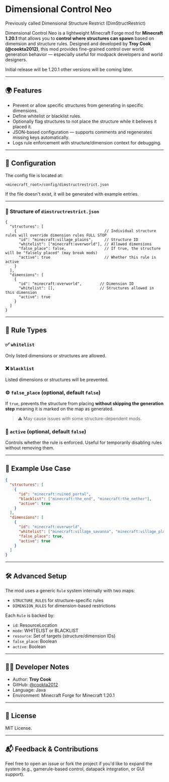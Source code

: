 # Dimensional Control Neo 
Previously called Dimensional Structure Restrict (DimStructRestrict)

Dimensional Control Neo  is a lightweight Minecraft Forge mod for **Minecraft 1.20.1** that allows you to **control where structures can spawn** based on dimension and structure rules. Designed and developed by **Troy Cook (@cookta2012)**, this mod provides fine-grained control over world generation behavior — especially useful for modpack developers and world designers.

Initial release will be 1.20.1 other versions will be coming later.

---

## 🌍 Features

- Prevent or allow specific structures from generating in specific dimensions.
- Define whitelist or blacklist rules.
- Optionally flag structures to not place the structure while it believes it placed it.
- JSON-based configuration — supports comments and regenerates missing keys automatically.
- Logs rule enforcement with structure/dimension context for debugging.

---

## 🔧 Configuration

The config file is located at:
```
<minecraft_root>/config/dimstructrestrict.json
```

If the file doesn't exist, it will be generated with example entries.

---

### 📐 Structure of `dimstructrestrict.json`

```jsonc
{
  "structures": [
    {                                       // Individual structure rules will override dimension rules FULL STOP
      "id": "minecraft:village_plains",     // Structure ID
      "whitelist": ["minecraft:overworld"], // Allowed dimensions
      "false_place": false,                 // If true, the structure will be "falsely placed" (may break mods)
      "active": true                        // Whether this rule is active
    }
  ],
  "dimensions": [
    {
      "id": "minecraft:overworld",        // Dimension ID
      "whitelist": [],                    // Structures allowed in this dimension
      "active": true
    }
  ]
}
```

---

## 🧠 Rule Types

### ✅ `whitelist`
Only listed dimensions or structures are allowed.

### ❌ `blacklist`
Listed dimensions or structures will be prevented.

### ⚙️ `false_place` (optional, default `false`)
If `true`, prevents the structure from placing **without skipping the generation step** meaning it is marked on the map as generated.

> ⚠️ May cause issues with some structure-dependent mods.

### 🔄 `active` (optional, default `false`)
Controls whether the rule is enforced. Useful for temporarily disabling rules without removing them.

---

## 🧪 Example Use Case

```json
{
  "structures": [
    {
      "id": "minecraft:ruined_portal",
      "blacklist": ["minecraft:the_end", "minecraft:the_nether"],
      "active": true
    }
  ],
  "dimensions": [
    {
      "id": "minecraft:overworld",
      "whitelist": ["minecraft:village_savanna", "minecraft:village_plains"],
      "false_place": true,
      "active": true
    }
  ]
}
```

---

## 🛠️ Advanced Setup

The mod uses a generic `Rule` system internally with two maps:

- `STRUCTURE_RULES` for structure-specific rules
- `DIMENSION_RULES` for dimension-based restrictions

Each `Rule` is backed by:
- `id`: ResourceLocation
- `mode`: WHITELIST or BLACKLIST
- `resource`: Set of targets (structure/dimension IDs)
- `false_place`: Boolean
- `active`: Boolean

---

## 🧑‍💻 Developer Notes

- Author: **Troy Cook**
- GitHub: [@cookta2012](https://github.com/cookta2012)
- Language: Java
- Environment: Minecraft Forge for Minecraft 1.20.1

---

## 📄 License

MIT License.

---

## 📬 Feedback & Contributions

Feel free to open an issue or fork the project if you'd like to expand the system (e.g., gamerule-based control, datapack integration, or GUI support).
